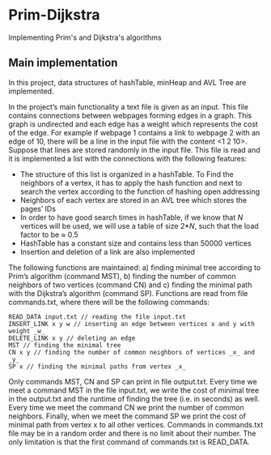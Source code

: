 # Prim-Dijkstra
Implementing Prim's and Dijkstra's algorithms

## Main implementation
In this project, data structures of hashTable, minHeap and AVL Tree are implemented.

In the project’s main functionality a text file is given as an input. This file contains connections between webpages forming edges in a graph. This graph is undirected and each edge has a weight which represents the cost of the edge. For example if webpage 1 contains a link to webpage 2 with an edge of 10, there will be a line in the input file with the content <1 2 10>. Suppose that lines are stored randomly in the input file. This file is read and it is implemented a list with the connections with the following features:
-	The structure of this list is organized in a hashTable. To Find the neighbors of a vertex, it has to apply the hash function and next to search the vertex according to the function of hashing open addressing
-	Neighbors of each vertex are stored in an AVL tree which stores the pages’ IDs
-	In order to have good search times in hashTable, if we know that _N_ vertices will be used, we will use a table of size 2*_N_, such that the load factor to be ≈ 0.5 
-	HashTable has a constant size and contains less than 50000 vertices
-	Insertion and deletion of a link are also implemented

The following functions are maintained: a) finding minimal tree according to Prim’s algorithm (command MST), b) finding the number of common neighbors of two vertices (command CN) and c) finding the minimal path with the Dijkstra’s algorithm (command SP). Functions are read from file commands.txt, where there will be the following commands:

```
READ_DATA input.txt // reading the file input.txt
INSERT_LINK x y w // inserting an edge between vertices x and y with weight _w_
DELETE_LINK x y // deleting an edge
MST // finding the minimal tree
CN x y // finding the number of common neighbors of vertices _x_ and _y_
SP x // finding the minimal paths from vertex _x_
```


Only commands MST, CN and SP can print in file output.txt. Every time we meet a command MST in the file input.txt, we write the cost of minimal tree in the output.txt and the runtime of finding the tree (i.e. in seconds) as well. Every time we meet the command CN we print the number of common neighbors. Finally, when we meet the command SP we print the cost of minimal path from vertex x to all other vertices. Commands in commands.txt file may be in a random order and there is no limit about their number. The only limitation is that the first command of commands.txt is READ_DATA.

